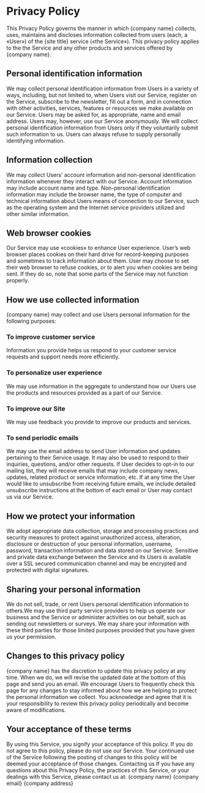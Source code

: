 # Privacy Policy
This Privacy Policy governs the manner in which {company name} collects, uses, maintains and discloses information collected from users (each, a «User») of the {site title} service («the Service»). This privacy policy applies to the the Service and any other products and services offered by {company name}.

## Personal identification information
We may collect personal identification information from Users in a variety of ways, including, but not limited to, when Users visit our Service, register on the Service, subscribe to the newsletter, fill out a form, and in connection with other activities, services, features or resources we make available on our Service. Users may be asked for, as appropriate, name and email address. Users may, however, use our Service anonymously. We will collect personal identification information from Users only if they voluntarily submit such information to us. Users can always refuse to supply personally identifying information.

## Information collection
We may collect Users’ account information and non-personal identification information whenever they interact with our Service. Account information may include account name and type. Non-personal identification information may include the browser name, the type of computer and technical information about Users means of connection to our Service, such as the operating system and the Internet service providers utilized and other similar information.

## Web browser cookies
Our Service may use «cookies» to enhance User experience. User’s web browser places cookies on their hard drive for record-keeping purposes and sometimes to track information about them. User may choose to set their web browser to refuse cookies, or to alert you when cookies are being sent. If they do so, note that some parts of the Service may not function properly.

## How we use collected information
{company name}  may collect and use Users personal information for the following purposes:
### To improve customer service
Information you provide helps us respond to your customer service requests and support needs more efficiently.
### To personalize user experience
We may use information in the aggregate to understand how our Users use the products and resources provided as a part of our Service.
### To improve our Site
We may use feedback you provide to improve our products and services.
### To send periodic emails
We may use the email address to send User information and updates pertaining to their Service usage. It may also be used to respond to their inquiries, questions, and/or other requests. If User decides to opt-in to our mailing list, they will receive emails that may include company news, updates, related product or service information, etc. If at any time the User would like to unsubscribe from receiving future emails, we include detailed unsubscribe instructions at the bottom of each email or User may contact us via our Service.

## How we protect your information
We adopt appropriate data collection, storage and processing practices and security measures to protect against unauthorized access, alteration, disclosure or destruction of your personal information, username, password, transaction information and data stored on our Service. Sensitive and private data exchange between the Service and its Users is available over a SSL secured communication channel and may be encrypted and protected with digital signatures.

## Sharing your personal information
We do not sell, trade, or rent Users personal identification information to others.We may use third party service providers to help us operate our business and the Service or administer activities on our behalf, such as sending out newsletters or surveys. We may share your information with these third parties for those limited purposes provided that you have given us your permission.

## Changes to this privacy policy
{company name}  has the discretion to update this privacy policy at any time. When we do, we will revise the updated date at the bottom of this page and send you an email. We encourage Users to frequently check this page for any changes to stay informed about how we are helping to protect the personal information we collect. You acknowledge and agree that it is your responsibility to review this privacy policy periodically and become aware of modifications.

## Your acceptance of these terms
By using this Service, you signify your acceptance of this policy. If you do not agree to this policy, please do not use our Service. Your continued use of the Service following the posting of changes to this policy will be deemed your acceptance of those changes. Contacting us If you have any questions about this Privacy Policy, the practices of this Service, or your dealings with this Service, please contact us at:
{company name}
{company email}
{company address}
